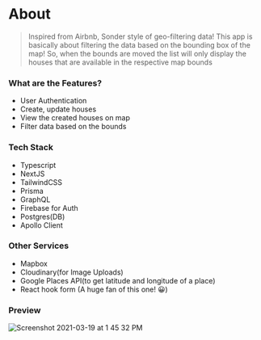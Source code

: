 # About

> Inspired from Airbnb, Sonder style of geo-filtering data! This app is basically about filtering the data based on the bounding box of the map! So, when the bounds are moved the list will only display the houses that are available in the respective map bounds


### What are the Features?

- User Authentication 
- Create, update houses
- View the created houses on map
- Filter data based on the bounds

### Tech Stack

- Typescript
- NextJS
- TailwindCSS
- Prisma
- GraphQL
- Firebase for Auth
- Postgres(DB)
- Apollo Client

### Other Services

- Mapbox
- Cloudinary(for Image Uploads)
- Google Places API(to get latitude and longitude of a place)
- React hook form (A huge fan of this one! 😀)

### Preview

![Screenshot 2021-03-19 at 1 45 32 PM](https://user-images.githubusercontent.com/28737951/111823069-e3148700-88ba-11eb-8f15-240436e69074.png)

